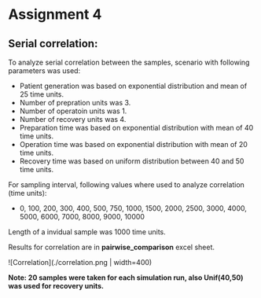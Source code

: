 # Assignment 4

## Serial correlation:

To analyze serial correlation between the samples, scenario with following parameters was used:  
- Patient generation was based on exponential distribution and mean of 25 time units.
- Number of prepration units was 3.
- Number of operatoin units was 1.
- Number of recovery units was 4.
- Preparation time was based on exponential distribution with mean of 40 time units.
- Operation time was based on exponential distribution with mean of 20 time units.
- Recovery time was based on uniform distribution between 40 and 50 time units.

For sampling interval, following values where used to analyze correlation (time units):  
- 0, 100, 200, 300, 400, 500, 750, 1000, 1500, 2000, 2500, 3000, 4000, 5000, 6000, 7000, 8000, 9000, 10000 

Length of a invidual sample was 1000 time units.  

Results for correlation are in **pairwise_comparison** excel sheet.

![Correlation](./correlation.png | width=400)

**Note: 20 samples were taken for each simulation run, also Unif(40,50) was used for recovery units.**
